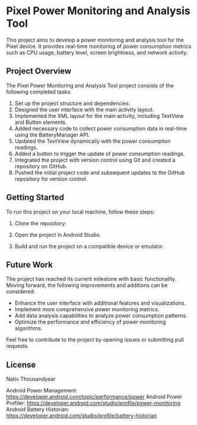 # Pixel Power Monitoring and Analysis Tool

This project aims to develop a power monitoring and analysis tool for the Pixel device. It provides real-time monitoring of power consumption metrics such as CPU usage, battery level, screen brightness, and network activity.

## Project Overview

The Pixel Power Monitoring and Analysis Tool project consists of the following completed tasks:

1. Set up the project structure and dependencies.
2. Designed the user interface with the main activity layout.
3. Implemented the XML layout for the main activity, including TextView and Button elements.
4. Added necessary code to collect power consumption data in real-time using the BatteryManager API.
5. Updated the TextView dynamically with the power consumption readings.
6. Added a button to trigger the update of power consumption readings.
7. Integrated the project with version control using Git and created a repository on GitHub.
8. Pushed the initial project code and subsequent updates to the GitHub repository for version control.

## Getting Started

To run this project on your local machine, follow these steps:

1. Clone the repository:


2. Open the project in Android Studio.

3. Build and run the project on a compatible device or emulator.

## Future Work

The project has reached its current milestone with basic functionality. Moving forward, the following improvements and additions can be considered:

- Enhance the user interface with additional features and visualizations.
- Implement more comprehensive power monitoring metrics.
- Add data analysis capabilities to analyze power consumption patterns.
- Optimize the performance and efficiency of power monitoring algorithms.

Feel free to contribute to the project by opening issues or submitting pull requests.

## License

Nativ Thousandyear



Android Power Management: https://developer.android.com/topic/performance/power
Android Power Profiler: https://developer.android.com/studio/profile/power-monitoring
Android Battery Historian: https://developer.android.com/studio/profile/battery-historian
